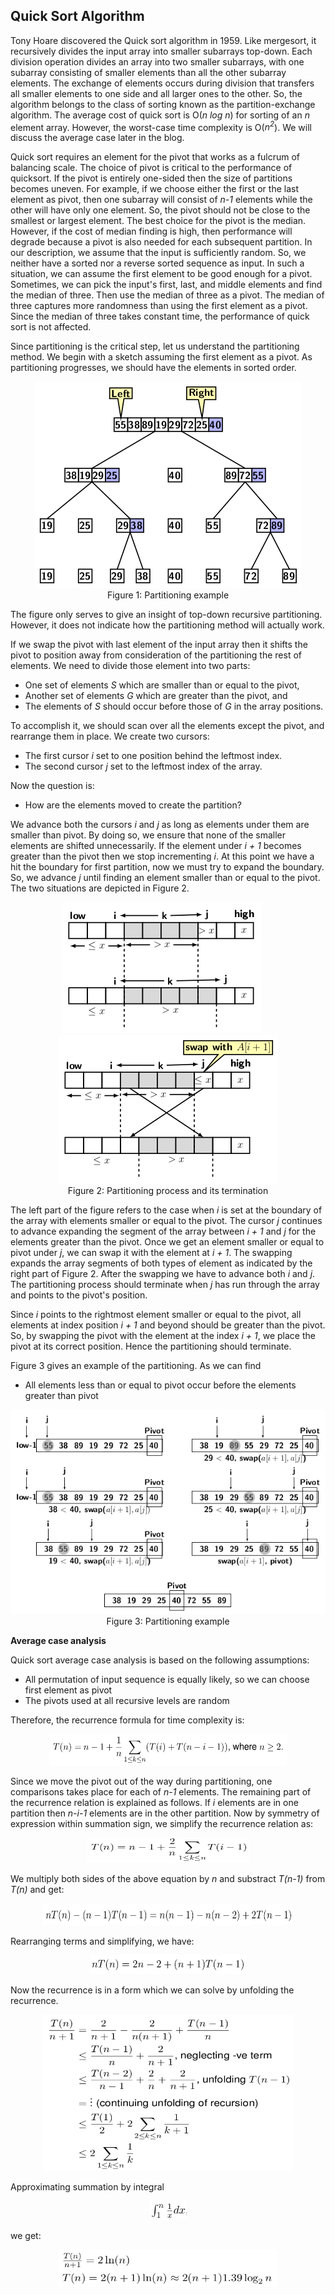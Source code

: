 ## Quick Sort Algorithm

Tony Hoare discovered the Quick sort algorithm in 1959. Like mergesort, it recursively divides the 
input array into smaller subarrays top-down. Each division operation divides an array into two
smaller subarrays, with one subarray consisting of smaller elements than all the other subarray 
elements. The exchange of elements occurs during division that transfers all smaller elements to one 
side and all larger ones to the other. So, the algorithm belongs to the class
of sorting known as the partition-exchange algorithm. The average cost of quick sort is 
O(<i>n log n</i>) for sorting of an <i>n</i> element array. However, the worst-case time complexity 
is O(<i>n<sup>2</sup></i>). We will discuss the average case later in the blog.

Quick sort requires an element for the pivot that works as a fulcrum of balancing scale. 
The choice of pivot is critical to the performance of quicksort. If the pivot is entirely one-sided 
then the size of partitions becomes uneven. For example, if we choose either the first or the 
last element as pivot, then one subarray will consist of <i>n-1</i> elements while the other 
will have only one element. So, the pivot should not be close to the smallest or largest element. The 
best choice for the pivot is the median. However, if the cost of median finding
is high, then performance will degrade because a pivot is also needed for each subsequent partition.
In our description, we assume that the input is sufficiently random. So, we neither
have a sorted nor a reverse sorted sequence as input. In such a situation, we can assume the 
first element to be good enough for a pivot. Sometimes, we can pick the input's first, last, and
middle elements and find the median of three. Then use the median of three as a pivot. 
The median of three captures more randomness than using the first element as a pivot. Since the 
median of three takes constant time, the performance of quick sort is not affected.

Since partitioning is the critical step, let us understand the partitioning method.  We begin
with a sketch assuming the first element as a pivot. As partitioning progresses, we should have
the elements in sorted order. 
<p style="text-align:center">
  <img src="../images/quickSortPartitioning.png"><br>
  Figure 1: Partitioning example
</p>
The figure only serves to give an insight of top-down recursive partitioning. However, it does
not indicate how the partitioning method will actually work. 

If we swap the pivot with last element of the input array then it shifts the pivot to position
away from consideration of the partitioning the rest of elements. We need to divide those 
element into two parts: 

- One set of elements <i>S</i> which are smaller than or equal to the pivot,
- Another set of elements <i>G</i> which are greater than the pivot, and
- The elements of <i>S</i> should occur before those of <i>G</i> in the array positions.

To accomplish it, we should scan over all the elements except the pivot, and rearrange them in
place. We create two cursors:

- The first cursor <i>i</i> set to one position behind the leftmost index. 
- The second cursor <i>j</i> set to the leftmost index of the array. 

Now the question is:

- How are the elements moved to create the partition?

We advance both the cursors <i>i</i> and <i>j</i> as long as elements under them are smaller 
than pivot. By doing so, we ensure that none of the smaller elements are shifted unnecessarily.
If the element under <i>i + 1</i> becomes greater than the pivot then we stop incrementing 
<i>i</i>. At this point we have a hit the boundary for first partition, now we must try to
expand the boundary. So, we advance <i>j</i> until finding an element smaller than or equal
to the pivot. The two situations are depicted in Figure 2. 
<p style="text-align:center">
  <img src="../images/quickSortIndexLoc1.png">&nbsp;&nbsp;&nbsp;&nbsp;&nbsp;<img src="../images/quickSortIndexLoc2.png"><br>
  Figure 2: Partitioning process and its termination
</p>
The left part of the figure refers to the case when <i>i</i> is set at the boundary of the
array with elements smaller or equal to the pivot. The cursor <i>j</i> continues to advance
expanding the segment of the array between <i>i + 1</i> and <i>j</i> for the elements greater
than the pivot. Once we get an element smaller or equal to pivot under <i>j</i>, we can 
swap it with the element at <i>i + 1</i>. The swapping expands the array segments of both
types of element as indicated by the right part of Figure 2. After the swapping we have to
advance both <i>i</i> and <i>j</i>. The partitioning process should terminate when <i>j</i> 
has run through the array and points to the pivot's position. 

Since <i>i</i> points to the rightmost element smaller or equal to the pivot, all elements at 
index position <i>i + 1</i> and beyond should be greater than the pivot. So, by swapping
the pivot with the element at the index <i>i + 1</i>, we place the pivot at its correct position. 
Hence the partitioning should terminate. 

Figure 3 gives an example of the partitioning. As we can find 

- All elements less than or equal to pivot occur before the elements greater than pivot 

<p style="text-align:center">
  <img src="../images/quickSortPartitionExample.png"><br>
  Figure 3: Partitioning example
</p>

<strong>Average case analysis</strong>

Quick sort average case analysis is based on the following assumptions:

- All permutation of input sequence is equally likely, so we can choose first element as pivot
- The pivots used at all recursive levels are random 

Therefore, the recurrence formula for time complexity is:
<p style="text-align:center">
  <img src="../images/quickSortRecurrenceFormula.png" width="380" height="50">
</p>
Since we move the pivot out of the way during partitioning, one comparisons takes place for
each of <i>n-1</i> elements. The remaining part of the recurrence relation is explained as 
follows. If <i>i</i> elements are in one partition then <i>n-i-1</i> elements are in the other
partition. Now by symmetry of expression within summation sign, we simplify the recurrence
relation as:
<p style="text-align:center">
  <img src="../images/quickSortFormula1.png" width="260" height="40">
</p>                                                                
We multiply both sides of the above equation by <i>n</i> and substract <i>T(n-1)</i>
from <i>T(n)</i> and get:                                                              
<p style="text-align:center">
  <img src="../images/quickSortFormula2.png" width="400" height="35">
</p>
Rearranging terms and simplifying, we have:
<p style="text-align:center">
  <img src="../images/quickSortFormula3.png" width="250" height="30">
</p>
Now the recurrence is in a form which we can solve by unfolding the recurrence.
<p style="text-align:center">
  <img src="../images/quickSortFormula4.png" width="400" height="250">
</p>
Approximating summation by integral 
<p style="text-align:center">
  <img src="../images/quickSortFormula5.png" height="30" width="60">
</p>
we get:
<p style="text-align:center">
  <img src="../images/quickSortFormula6.png" width="350" height="60">
</p>
